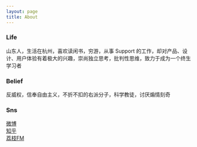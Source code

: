 ```yaml
---
layout: page
title: About
---
```


### Life

山东人，生活在杭州，喜欢读闲书，穷游，从事 Support 的工作，却对产品、设计、用户体验有着极大的兴趣，崇尚独立思考，批判性思维，致力于成为一个终生学习者

### Belief

反威权，信奉自由主义，不折不扣的右派分子，科学教徒，讨厌煽情刻奇

### Sns

[微博](http://weibo.com/jsnjwangbin)       
[知乎](http://www.zhihu.com/people/ynopeeb)         
[荔枝FM](http://www.lizhi.fm/1810093)         
